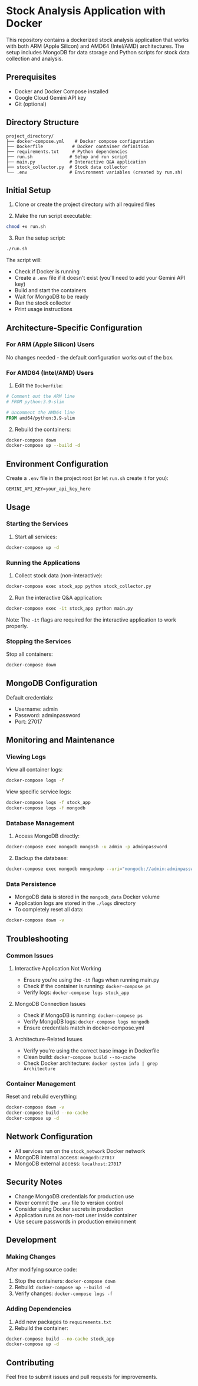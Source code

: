 # Stock Analysis Application with Docker

This repository contains a dockerized stock analysis application that works with both ARM (Apple Silicon) and AMD64 (Intel/AMD) architectures. The setup includes MongoDB for data storage and Python scripts for stock data collection and analysis.

## Prerequisites

- Docker and Docker Compose installed
- Google Cloud Gemini API key
- Git (optional)

## Directory Structure

```
project_directory/
├── docker-compose.yml    # Docker compose configuration
├── Dockerfile           # Docker container definition
├── requirements.txt     # Python dependencies
├── run.sh              # Setup and run script
├── main.py             # Interactive Q&A application
├── stock_collector.py  # Stock data collector
└── .env                # Environment variables (created by run.sh)
```

## Initial Setup

1. Clone or create the project directory with all required files

2. Make the run script executable:
```bash
chmod +x run.sh
```

3. Run the setup script:
```bash
./run.sh
```

The script will:
- Check if Docker is running
- Create a `.env` file if it doesn't exist (you'll need to add your Gemini API key)
- Build and start the containers
- Wait for MongoDB to be ready
- Run the stock collector
- Print usage instructions

## Architecture-Specific Configuration

### For ARM (Apple Silicon) Users
No changes needed - the default configuration works out of the box.

### For AMD64 (Intel/AMD) Users

1. Edit the `Dockerfile`:
```dockerfile
# Comment out the ARM line
# FROM python:3.9-slim

# Uncomment the AMD64 line
FROM amd64/python:3.9-slim
```

2. Rebuild the containers:
```bash
docker-compose down
docker-compose up --build -d
```

## Environment Configuration

Create a `.env` file in the project root (or let `run.sh` create it for you):
```
GEMINI_API_KEY=your_api_key_here
```

## Usage

### Starting the Services

1. Start all services:
```bash
docker-compose up -d
```

### Running the Applications

1. Collect stock data (non-interactive):
```bash
docker-compose exec stock_app python stock_collector.py
```

2. Run the interactive Q&A application:
```bash
docker-compose exec -it stock_app python main.py
```
Note: The `-it` flags are required for the interactive application to work properly.

### Stopping the Services

Stop all containers:
```bash
docker-compose down
```

## MongoDB Configuration

Default credentials:
- Username: admin
- Password: adminpassword
- Port: 27017

## Monitoring and Maintenance

### Viewing Logs

View all container logs:
```bash
docker-compose logs -f
```

View specific service logs:
```bash
docker-compose logs -f stock_app
docker-compose logs -f mongodb
```

### Database Management

1. Access MongoDB directly:
```bash
docker-compose exec mongodb mongosh -u admin -p adminpassword
```

2. Backup the database:
```bash
docker-compose exec mongodb mongodump --uri="mongodb://admin:adminpassword@localhost:27017" --out=/data/backup
```

### Data Persistence

- MongoDB data is stored in the `mongodb_data` Docker volume
- Application logs are stored in the `./logs` directory
- To completely reset all data:
```bash
docker-compose down -v
```

## Troubleshooting

### Common Issues

1. Interactive Application Not Working
   - Ensure you're using the `-it` flags when running main.py
   - Check if the container is running: `docker-compose ps`
   - Verify logs: `docker-compose logs stock_app`

2. MongoDB Connection Issues
   - Check if MongoDB is running: `docker-compose ps`
   - Verify MongoDB logs: `docker-compose logs mongodb`
   - Ensure credentials match in docker-compose.yml

3. Architecture-Related Issues
   - Verify you're using the correct base image in Dockerfile
   - Clean build: `docker-compose build --no-cache`
   - Check Docker architecture: `docker system info | grep Architecture`

### Container Management

Reset and rebuild everything:
```bash
docker-compose down -v
docker-compose build --no-cache
docker-compose up -d
```

## Network Configuration

- All services run on the `stock_network` Docker network
- MongoDB internal access: `mongodb:27017`
- MongoDB external access: `localhost:27017`

## Security Notes

- Change MongoDB credentials for production use
- Never commit the `.env` file to version control
- Consider using Docker secrets in production
- Application runs as non-root user inside container
- Use secure passwords in production environment

## Development

### Making Changes

After modifying source code:
1. Stop the containers: `docker-compose down`
2. Rebuild: `docker-compose up --build -d`
3. Verify changes: `docker-compose logs -f`

### Adding Dependencies

1. Add new packages to `requirements.txt`
2. Rebuild the container:
```bash
docker-compose build --no-cache stock_app
docker-compose up -d
```

## Contributing

Feel free to submit issues and pull requests for improvements.